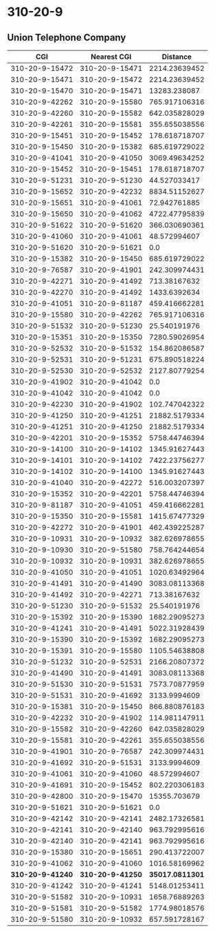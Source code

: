 # 310-20-9
## Union Telephone Company


| CGI | Nearest CGI | Distance |
|-----|-------------|----------|
| 310-20-9-15472 | 310-20-9-15471 | 2214.23639452 |
| 310-20-9-15471 | 310-20-9-15472 | 2214.23639452 |
| 310-20-9-15470 | 310-20-9-15471 | 13283.238087 |
| 310-20-9-42262 | 310-20-9-15580 | 765.917106316 |
| 310-20-9-42260 | 310-20-9-15582 | 642.035828029 |
| 310-20-9-42261 | 310-20-9-15581 | 355.655038556 |
| 310-20-9-15451 | 310-20-9-15452 | 178.618718707 |
| 310-20-9-15450 | 310-20-9-15382 | 685.619729022 |
| 310-20-9-41041 | 310-20-9-41050 | 3069.49634252 |
| 310-20-9-15452 | 310-20-9-15451 | 178.618718707 |
| 310-20-9-51231 | 310-20-9-51230 | 44.527033417 |
| 310-20-9-15652 | 310-20-9-42232 | 8834.51152627 |
| 310-20-9-15651 | 310-20-9-41061 | 72.942761885 |
| 310-20-9-15650 | 310-20-9-41062 | 4722.47795839 |
| 310-20-9-51622 | 310-20-9-51620 | 366.030690361 |
| 310-20-9-41060 | 310-20-9-41061 | 48.572994607 |
| 310-20-9-51620 | 310-20-9-51621 | 0.0 |
| 310-20-9-15382 | 310-20-9-15450 | 685.619729022 |
| 310-20-9-76587 | 310-20-9-41901 | 242.309974431 |
| 310-20-9-42271 | 310-20-9-41492 | 713.38167632 |
| 310-20-9-42270 | 310-20-9-41492 | 1433.6392634 |
| 310-20-9-41051 | 310-20-9-81187 | 459.416662281 |
| 310-20-9-15580 | 310-20-9-42262 | 765.917106316 |
| 310-20-9-51532 | 310-20-9-51230 | 25.540191976 |
| 310-20-9-15351 | 310-20-9-15350 | 7280.59026954 |
| 310-20-9-52532 | 310-20-9-51532 | 154.862086587 |
| 310-20-9-52531 | 310-20-9-51231 | 675.890518224 |
| 310-20-9-52530 | 310-20-9-52532 | 2127.80779254 |
| 310-20-9-41902 | 310-20-9-41042 | 0.0 |
| 310-20-9-41042 | 310-20-9-41042 | 0.0 |
| 310-20-9-42230 | 310-20-9-41902 | 102.747042322 |
| 310-20-9-41250 | 310-20-9-41251 | 21882.5179334 |
| 310-20-9-41251 | 310-20-9-41250 | 21882.5179334 |
| 310-20-9-42201 | 310-20-9-15352 | 5758.44746394 |
| 310-20-9-14100 | 310-20-9-14102 | 1345.91627443 |
| 310-20-9-14101 | 310-20-9-14102 | 7422.23756277 |
| 310-20-9-14102 | 310-20-9-14100 | 1345.91627443 |
| 310-20-9-41040 | 310-20-9-42272 | 516.003207397 |
| 310-20-9-15352 | 310-20-9-42201 | 5758.44746394 |
| 310-20-9-81187 | 310-20-9-41051 | 459.416662281 |
| 310-20-9-15350 | 310-20-9-15581 | 1415.67477329 |
| 310-20-9-42272 | 310-20-9-41901 | 462.439225287 |
| 310-20-9-10931 | 310-20-9-10932 | 382.626978655 |
| 310-20-9-10930 | 310-20-9-51580 | 758.764244654 |
| 310-20-9-10932 | 310-20-9-10931 | 382.626978655 |
| 310-20-9-41050 | 310-20-9-41051 | 1020.63492964 |
| 310-20-9-41491 | 310-20-9-41490 | 3083.08113368 |
| 310-20-9-41492 | 310-20-9-42271 | 713.38167632 |
| 310-20-9-51230 | 310-20-9-51532 | 25.540191976 |
| 310-20-9-15392 | 310-20-9-15390 | 1682.29095273 |
| 310-20-9-41241 | 310-20-9-41491 | 5022.31928439 |
| 310-20-9-15390 | 310-20-9-15392 | 1682.29095273 |
| 310-20-9-15391 | 310-20-9-15580 | 1105.54638808 |
| 310-20-9-51232 | 310-20-9-52531 | 2166.20807372 |
| 310-20-9-41490 | 310-20-9-41491 | 3083.08113368 |
| 310-20-9-51530 | 310-20-9-51531 | 7573.70877959 |
| 310-20-9-51531 | 310-20-9-41692 | 3133.9994609 |
| 310-20-9-15381 | 310-20-9-15450 | 866.880876183 |
| 310-20-9-42232 | 310-20-9-41902 | 114.981147911 |
| 310-20-9-15582 | 310-20-9-42260 | 642.035828029 |
| 310-20-9-15581 | 310-20-9-42261 | 355.655038556 |
| 310-20-9-41901 | 310-20-9-76587 | 242.309974431 |
| 310-20-9-41692 | 310-20-9-51531 | 3133.9994609 |
| 310-20-9-41061 | 310-20-9-41060 | 48.572994607 |
| 310-20-9-41691 | 310-20-9-15452 | 802.220306183 |
| 310-20-9-42800 | 310-20-9-15470 | 15355.703679 |
| 310-20-9-51621 | 310-20-9-51621 | 0.0 |
| 310-20-9-42142 | 310-20-9-42141 | 2482.17326581 |
| 310-20-9-42141 | 310-20-9-42140 | 963.792995616 |
| 310-20-9-42140 | 310-20-9-42141 | 963.792995616 |
| 310-20-9-15380 | 310-20-9-15651 | 290.413722007 |
| 310-20-9-41062 | 310-20-9-41060 | 1016.58169962 |
| **310-20-9-41240** | **310-20-9-41250** | **35017.0811301** |
| 310-20-9-41242 | 310-20-9-41241 | 5148.01253411 |
| 310-20-9-51582 | 310-20-9-10931 | 1658.76889263 |
| 310-20-9-51581 | 310-20-9-51582 | 1774.98018576 |
| 310-20-9-51580 | 310-20-9-10932 | 657.591728167 |
